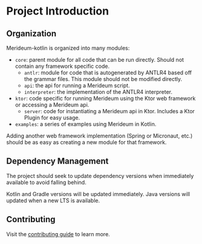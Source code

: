 # Project Introduction

## Organization
Merideum-kotlin is organized into many modules:
* `core`: parent module for all code that can be run directly. Should not contain any framework specific code.
  * `antlr`: module for code that is autogenerated by ANTLR4 based off the grammar files. This module should not be modified directly.
  * `api`: the api for running a Merideum script.
  * `interpreter`: the implementation of the ANTLR4 interpreter.
* `ktor`: code specific for running Merideum using the Ktor web framework or accessing a Merideum api.
  * `server`: code for instantiating a Merideum api in Ktor. Includes a Ktor Plugin for easy usage.
* `examples`: a series of examples using Merideum in Kotlin.

Adding another web framework implementation (Spring or Micronaut, etc.) should be as easy as creating a new module for that framework.

## Dependency Management
The project should seek to update dependency versions when immediately available to avoid falling behind.

Kotlin and Gradle versions will be updated immediately. Java versions will updated when a new LTS is available.

## Contributing
Visit the [contributing guide](/CONTRIBUTING.md) to learn more.
